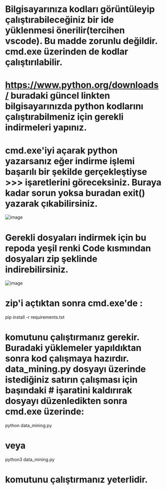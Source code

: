 # Bilgisayarınıza kodları görüntüleyip çalıştırabileceğiniz bir ide yüklenmesi önerilir(tercihen vscode). Bu madde zorunlu değildir. cmd.exe üzerinden de kodlar çalıştırılabilir.
# https://www.python.org/downloads/ buradaki güncel linkten bilgisayarınızda python kodlarını çalıştırabilmeniz için gerekli indirmeleri yapınız.
# cmd.exe'iyi açarak python yazarsanız eğer indirme işlemi başarılı bir şekilde gerçekleştiyse >>> işaretlerini göreceksiniz. Buraya kadar sorun yoksa buradan exit() yazarak çıkabilirsiniz.
![image](https://user-images.githubusercontent.com/65822661/186781935-c92d9de3-28dc-48ee-ab8f-395f7350eb8e.png)
# Gerekli dosyaları indirmek için bu repoda yeşil renki Code kısmından dosyaları zip şeklinde indirebilirsiniz.
![image](https://user-images.githubusercontent.com/65822661/186782070-ebbc1862-f28b-4c6c-998d-86fb9be60233.png)
# zip'i açtıktan sonra cmd.exe'de :
pip install -r requirements.txt
# komutunu çalıştırmanız gerekir. Buradaki yüklemeler yapıldıktan sonra kod çalışmaya hazırdır. data_mining.py dosyayı üzerinde istediğiniz satırın çalışması için başındaki # işaratini kaldırırak dosyayı düzenledikten sonra cmd.exe üzerinde:
python data_mining.py 
# veya
python3 data_mining.py
# komutunu çalıştırmanız yeterlidir.
